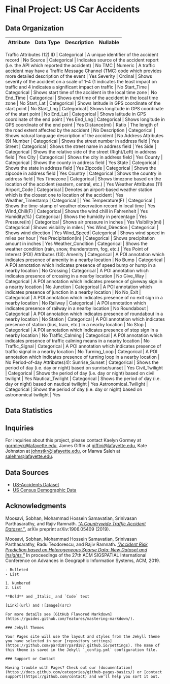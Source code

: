 # Final Project: US Car Accidents

## Data Organization
Attribute | Data Type | Description | Nullable
--- | --- | --- | ---
Traffic Attributes (12) 
ID | Categorical | A unique identifier of the accident record | No
Source | Categorical | Indicates source of the accident report (i.e. the API which reported the accident) | No
TMC | Numeric | A traffic accident may have a Traffic Message Channel (TMC) code which provides more detailed description of the event | Yes
Severity | Ordinal | Shows severity of the accident on a scale of 1-4 (1 indicates the least impact on traffic and 4 indicates a significant impact on traffic | No
Start_Time | Categorical | Shows start time of the accident in the local time zone | No
End_Time | Categorical | Shows end time of the accident in the local time zone | No
Start_Lat | Categorical | Shows latitude in GPS coordinate of the start point | No
Start_Lng | Categorical | Shows longitude in GPS coordinate of the start point | No
End_Lat | Categorical | Shows latitude in GPS coordinate of the end point | Yes
End_Lng | Categorical | Shows longitude in GPS coordinate of the end point | Yes
Distance(mi) | Ratio | The length of the road extent affected by the accident | No
Description | Categorical | Shows natural language description of the accident | No
Address Attributes (9)
Number | Categorical | Shows the street number in address field | Yes
Street | Categorical | Shows the street name in address field | Yes
Side | Categorical | Shows the relative side of the street (Right/Left) in address field | Yes
City | Categorical | Shows the city in address field | Yes
County | Categorical | Shows the county in address field | Yes
State | Categorical | Shows the state in address field | Yes
Zipcode | Categorical | Shows the zipcode in address field | Yes
Country | Categorical | Shows the country in address field | Yes
Timezone | Categorical | Shows timezone based on the location of the accident (eastern, central, etc.) | Yes
Weather Attributes (11)
Airport_Code | Categorical | Denotes an airport-based weather station which is the closest one to location of the accident | Yes
Weather_Timestamp | Categorical |  | Yes
Temperature(F) | Categorical | Shows the time-stamp of weather observation record in local time | Yes
Wind_Chill(F) | Categorical | Shows the wind chill in Fahrenheit | Yes
Humidity(%) | Categorical | Shows the humidity in percentage | Yes
Pressure(in) | Categorical | Shows air pressure in inches | Yes
Visibility(mi) | Categorical | Shows visibility in miles  | Yes
Wind_Direction | Categorical | Shows wind direction | Yes
Wind_Speed| Categorical | Shows wind speed in miles per hour | Yes
Precipitation(in) | Categorical | Shows precipitation amount in inches | Yes
Weather_Condition | Categorical | Shows the weather condition (rain, snow, thunderstorm, fog, etc.) | Yes
Point of Interest (POI) Attributes (13):
Amenity | Categorical | A POI annotation which indicates presence of amenity in a nearby location | No
Bump | Categorical | A POI annotation which indicates presence of speed bump or hump in a nearby location | No
Crossing | Categorical | A POI annotation which indicates presence of crossing  in a nearby location | No
Give_Way | Categorical | A POI annotation which indicates presence of giveway sign in a nearby location | No
Junction | Categorical | A POI annotation which indicates presence of junction in a nearby location | No
No_Exit | Categorical | A POI annotation which indicates presence of no exit sign in a nearby location | No
Railway | Categorical | A POI annotation which indicates presence of railway in a nearby location | No
Roundabout | Categorical | A POI annotation which indicates presence of roundabout in a nearby location | No
Station | Categorical | A POI annotation which indicates presence of station (bus, train, etc.) in a nearby location | No
Stop | Categorical | A POI annotation which indicates presence of stop sign in a nearby location | No
Traffic_Calming | Categorical | A POI annotation which indicates presence of traffic calming means in a nearby location | No
Traffic_Signal | Categorical | A POI annotation which indicates presence of traffic signal in a nearby location | No
Turning_Loop | Categorical | A POI annotation which indicates presence of turning loop in a nearby location | No
Period-of-day Attributes(4):
Sunrise_Sunset | Categorical | Shows the period of day (i.e. day or night) based on sunrise/sunset | Yes
Civil_Twilight | Categorical | Shows the period of day (i.e. day or night) based on civil twilight | Yes
Nautical_Twilight | Categorical | Shows the period of day (i.e. day or night) based on nautical twilight | Yes
Astronomical_Twilight | Categorical | Shows the period of day (i.e. day or night) based on astronomical twilight | Yes

## Data Statistics

## Inquiries
For inquiries about this project, please contact Kaelyn Gormey at gormleyk@lafayette.edu, James Giffin at giffinj@lafayette.edu, Kate Johnston at johnstkr@lafayette.edu, or Marwa Saleh at salehm@lafayette.edu.

## Data Sources
- [US-Accidents Dataset](https://www.kaggle.com/sobhanmoosavi/us-accidents)
- [US Census Demographic Data](https://www.kaggle.com/muonneutrino/us-census-demographic-data)

## Acknowledgments
Moosavi, Sobhan, Mohammad Hossein Samavatian, Srinivasan Parthasarathy, and Rajiv Ramnath. [*“A Countrywide Traffic Accident Dataset.”*](https://arxiv.org/abs/1906.05409), arXiv preprint       arXiv:1906.05409 (2019).

Moosavi, Sobhan, Mohammad Hossein Samavatian, Srinivasan Parthasarathy, Radu Teodorescu, and Rajiv Ramnath. [*“Accident Risk Prediction based on Heterogeneous Sparse Data: New Dataset and Insights.”*](https://arxiv.org/abs/1909.09638) In proceedings of the 27th ACM SIGSPATIAL International Conference on Advances in Geographic Information Systems, ACM, 2019.

```
- Bulleted
- List

1. Numbered
2. List

**Bold** and _Italic_ and `Code` text

[Link](url) and ![Image](src)

For more details see [GitHub Flavored Markdown](https://guides.github.com/features/mastering-markdown/).

### Jekyll Themes

Your Pages site will use the layout and styles from the Jekyll theme you have selected in your [repository settings](https://github.com/pard187/pard187.github.io/settings). The name of this theme is saved in the Jekyll `_config.yml` configuration file.

### Support or Contact

Having trouble with Pages? Check out our [documentation](https://docs.github.com/categories/github-pages-basics/) or [contact support](https://github.com/contact) and we’ll help you sort it out.
